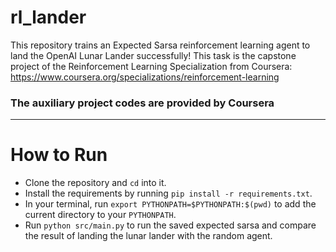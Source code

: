 # rl_lander


This repository trains an Expected Sarsa reinforcement learning agent to land the OpenAI Lunar Lander successfully!
This task is the capstone project of the Reinforcement Learning Specialization from Coursera: https://www.coursera.org/specializations/reinforcement-learning
### The auxiliary project codes are provided by Coursera


---
# How to Run
- Clone the repository and `cd` into it.
- Install the requirements by running `pip install -r requirements.txt`.
- In your terminal, run `export PYTHONPATH=$PYTHONPATH:$(pwd)` to add the current directory to your `PYTHONPATH`.
- Run `python src/main.py` to run the saved expected sarsa and compare the result of landing the lunar lander with the random agent. 
